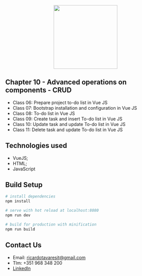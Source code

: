 <p align="center"><img src="https://www.vectorlogo.zone/logos/vuejs/vuejs-ar21.svg" width="200px"></p>

<h2>Chapter 10 - Advanced operations on components - CRUD</h2>

- Class 06: Prepare project to-do list in Vue JS
- Class 07: Bootstrap installation and configuration in Vue JS
- Class 08: To-do list in Vue JS
- Class 09: Create task and insert To-do list in Vue JS
- Class 10: Update task and update To-do list in Vue JS
- Class 11: Delete task and update To-do list in Vue JS


## Technologies used

- VueJS;
- HTML;
- JavaScript


## Build Setup

``` bash
# install dependencies
npm install

# serve with hot reload at localhost:8080
npm run dev

# build for production with minification
npm run build
```

## Contact Us

- Email: ricardotavaresit@gmail.com
- Tlm: +351 968 348 200
- [LinkedIn](https://www.linkedin.com/in/ricardotavaresit/)
